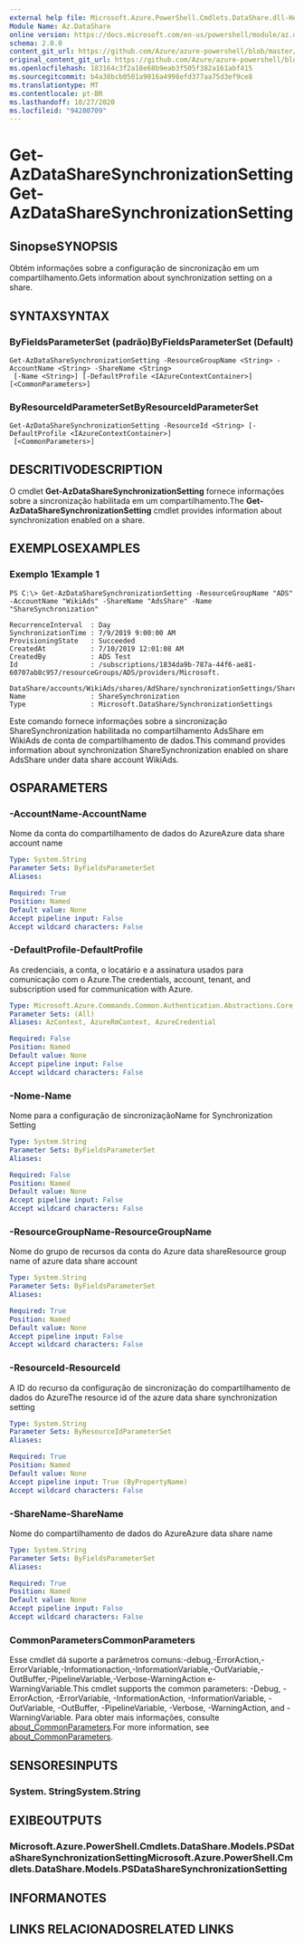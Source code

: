 ```yaml
---
external help file: Microsoft.Azure.PowerShell.Cmdlets.DataShare.dll-Help.xml
Module Name: Az.DataShare
online version: https://docs.microsoft.com/en-us/powershell/module/az.datashare/get-azdatasharesynchronizationsetting
schema: 2.0.0
content_git_url: https://github.com/Azure/azure-powershell/blob/master/src/DataShare/DataShare/help/Get-AzDataShareSynchronizationSetting.md
original_content_git_url: https://github.com/Azure/azure-powershell/blob/master/src/DataShare/DataShare/help/Get-AzDataShareSynchronizationSetting.md
ms.openlocfilehash: 183164c3f2a18e68b9eab3f505f382a161abf415
ms.sourcegitcommit: b4a38bcb0501a9016a4998efd377aa75d3ef9ce8
ms.translationtype: MT
ms.contentlocale: pt-BR
ms.lasthandoff: 10/27/2020
ms.locfileid: "94280709"
---
```

# <span data-ttu-id="5b1ea-101">Get-AzDataShareSynchronizationSetting</span><span class="sxs-lookup"><span data-stu-id="5b1ea-101">Get-AzDataShareSynchronizationSetting</span></span>

## <span data-ttu-id="5b1ea-102">Sinopse</span><span class="sxs-lookup"><span data-stu-id="5b1ea-102">SYNOPSIS</span></span>
<span data-ttu-id="5b1ea-103">Obtém informações sobre a configuração de sincronização em um compartilhamento.</span><span class="sxs-lookup"><span data-stu-id="5b1ea-103">Gets information about synchronization setting on a share.</span></span>

## <span data-ttu-id="5b1ea-104">SYNTAX</span><span class="sxs-lookup"><span data-stu-id="5b1ea-104">SYNTAX</span></span>

### <span data-ttu-id="5b1ea-105">ByFieldsParameterSet (padrão)</span><span class="sxs-lookup"><span data-stu-id="5b1ea-105">ByFieldsParameterSet (Default)</span></span>
```
Get-AzDataShareSynchronizationSetting -ResourceGroupName <String> -AccountName <String> -ShareName <String>
 [-Name <String>] [-DefaultProfile <IAzureContextContainer>] [<CommonParameters>]
```

### <span data-ttu-id="5b1ea-106">ByResourceIdParameterSet</span><span class="sxs-lookup"><span data-stu-id="5b1ea-106">ByResourceIdParameterSet</span></span>
```
Get-AzDataShareSynchronizationSetting -ResourceId <String> [-DefaultProfile <IAzureContextContainer>]
 [<CommonParameters>]
```

## <span data-ttu-id="5b1ea-107">DESCRITIVO</span><span class="sxs-lookup"><span data-stu-id="5b1ea-107">DESCRIPTION</span></span>
<span data-ttu-id="5b1ea-108">O cmdlet **Get-AzDataShareSynchronizationSetting** fornece informações sobre a sincronização habilitada em um compartilhamento.</span><span class="sxs-lookup"><span data-stu-id="5b1ea-108">The **Get-AzDataShareSynchronizationSetting** cmdlet provides information about synchronization enabled on a share.</span></span> 

## <span data-ttu-id="5b1ea-109">EXEMPLOS</span><span class="sxs-lookup"><span data-stu-id="5b1ea-109">EXAMPLES</span></span>

### <span data-ttu-id="5b1ea-110">Exemplo 1</span><span class="sxs-lookup"><span data-stu-id="5b1ea-110">Example 1</span></span>
```
PS C:\> Get-AzDataShareSynchronizationSetting -ResourceGroupName "ADS" -AccountName "WikiAds" -ShareName "AdsShare" -Name "ShareSynchronization"

RecurrenceInterval  : Day
SynchronizationTime : 7/9/2019 9:00:00 AM
ProvisioningState   : Succeeded
CreatedAt           : 7/10/2019 12:01:08 AM
CreatedBy           : ADS Test
Id                  : /subscriptions/1834da9b-787a-44f6-ae81-60707ab8c957/resourceGroups/ADS/providers/Microsoft.
                      DataShare/accounts/WikiAds/shares/AdShare/synchronizationSettings/ShareSynchronization
Name                : ShareSynchronization
Type                : Microsoft.DataShare/SynchronizationSettings
```

<span data-ttu-id="5b1ea-111">Este comando fornece informações sobre a sincronização ShareSynchronization habilitada no compartilhamento AdsShare em WikiAds de conta de compartilhamento de dados.</span><span class="sxs-lookup"><span data-stu-id="5b1ea-111">This command provides information about synchronization ShareSynchronization enabled on share AdsShare under data share account WikiAds.</span></span>

## <span data-ttu-id="5b1ea-112">OS</span><span class="sxs-lookup"><span data-stu-id="5b1ea-112">PARAMETERS</span></span>

### <span data-ttu-id="5b1ea-113">-AccountName</span><span class="sxs-lookup"><span data-stu-id="5b1ea-113">-AccountName</span></span>
<span data-ttu-id="5b1ea-114">Nome da conta do compartilhamento de dados do Azure</span><span class="sxs-lookup"><span data-stu-id="5b1ea-114">Azure data share account name</span></span>

```yaml
Type: System.String
Parameter Sets: ByFieldsParameterSet
Aliases:

Required: True
Position: Named
Default value: None
Accept pipeline input: False
Accept wildcard characters: False
```

### <span data-ttu-id="5b1ea-115">-DefaultProfile</span><span class="sxs-lookup"><span data-stu-id="5b1ea-115">-DefaultProfile</span></span>
<span data-ttu-id="5b1ea-116">As credenciais, a conta, o locatário e a assinatura usados para comunicação com o Azure.</span><span class="sxs-lookup"><span data-stu-id="5b1ea-116">The credentials, account, tenant, and subscription used for communication with Azure.</span></span>

```yaml
Type: Microsoft.Azure.Commands.Common.Authentication.Abstractions.Core.IAzureContextContainer
Parameter Sets: (All)
Aliases: AzContext, AzureRmContext, AzureCredential

Required: False
Position: Named
Default value: None
Accept pipeline input: False
Accept wildcard characters: False
```

### <span data-ttu-id="5b1ea-117">-Nome</span><span class="sxs-lookup"><span data-stu-id="5b1ea-117">-Name</span></span>
<span data-ttu-id="5b1ea-118">Nome para a configuração de sincronização</span><span class="sxs-lookup"><span data-stu-id="5b1ea-118">Name for Synchronization Setting</span></span>

```yaml
Type: System.String
Parameter Sets: ByFieldsParameterSet
Aliases:

Required: False
Position: Named
Default value: None
Accept pipeline input: False
Accept wildcard characters: False
```

### <span data-ttu-id="5b1ea-119">-ResourceGroupName</span><span class="sxs-lookup"><span data-stu-id="5b1ea-119">-ResourceGroupName</span></span>
<span data-ttu-id="5b1ea-120">Nome do grupo de recursos da conta do Azure data share</span><span class="sxs-lookup"><span data-stu-id="5b1ea-120">Resource group name of azure data share account</span></span>

```yaml
Type: System.String
Parameter Sets: ByFieldsParameterSet
Aliases:

Required: True
Position: Named
Default value: None
Accept pipeline input: False
Accept wildcard characters: False
```

### <span data-ttu-id="5b1ea-121">-ResourceId</span><span class="sxs-lookup"><span data-stu-id="5b1ea-121">-ResourceId</span></span>
<span data-ttu-id="5b1ea-122">A ID do recurso da configuração de sincronização do compartilhamento de dados do Azure</span><span class="sxs-lookup"><span data-stu-id="5b1ea-122">The resource id of the azure data share synchronization setting</span></span>

```yaml
Type: System.String
Parameter Sets: ByResourceIdParameterSet
Aliases:

Required: True
Position: Named
Default value: None
Accept pipeline input: True (ByPropertyName)
Accept wildcard characters: False
```

### <span data-ttu-id="5b1ea-123">-ShareName</span><span class="sxs-lookup"><span data-stu-id="5b1ea-123">-ShareName</span></span>
<span data-ttu-id="5b1ea-124">Nome do compartilhamento de dados do Azure</span><span class="sxs-lookup"><span data-stu-id="5b1ea-124">Azure data share name</span></span>

```yaml
Type: System.String
Parameter Sets: ByFieldsParameterSet
Aliases:

Required: True
Position: Named
Default value: None
Accept pipeline input: False
Accept wildcard characters: False
```

### <span data-ttu-id="5b1ea-125">CommonParameters</span><span class="sxs-lookup"><span data-stu-id="5b1ea-125">CommonParameters</span></span>
<span data-ttu-id="5b1ea-126">Esse cmdlet dá suporte a parâmetros comuns:-debug,-ErrorAction,-ErrorVariable,-Informationaction,-InformationVariable,-OutVariable,-OutBuffer,-PipelineVariable,-Verbose-WarningAction e-WarningVariable.</span><span class="sxs-lookup"><span data-stu-id="5b1ea-126">This cmdlet supports the common parameters: -Debug, -ErrorAction, -ErrorVariable, -InformationAction, -InformationVariable, -OutVariable, -OutBuffer, -PipelineVariable, -Verbose, -WarningAction, and -WarningVariable.</span></span> <span data-ttu-id="5b1ea-127">Para obter mais informações, consulte [about_CommonParameters](http://go.microsoft.com/fwlink/?LinkID=113216).</span><span class="sxs-lookup"><span data-stu-id="5b1ea-127">For more information, see [about_CommonParameters](http://go.microsoft.com/fwlink/?LinkID=113216).</span></span>

## <span data-ttu-id="5b1ea-128">SENSORES</span><span class="sxs-lookup"><span data-stu-id="5b1ea-128">INPUTS</span></span>

### <span data-ttu-id="5b1ea-129">System. String</span><span class="sxs-lookup"><span data-stu-id="5b1ea-129">System.String</span></span>

## <span data-ttu-id="5b1ea-130">EXIBE</span><span class="sxs-lookup"><span data-stu-id="5b1ea-130">OUTPUTS</span></span>

### <span data-ttu-id="5b1ea-131">Microsoft.Azure.PowerShell.Cmdlets.DataShare.Models.PSDataShareSynchronizationSetting</span><span class="sxs-lookup"><span data-stu-id="5b1ea-131">Microsoft.Azure.PowerShell.Cmdlets.DataShare.Models.PSDataShareSynchronizationSetting</span></span>

## <span data-ttu-id="5b1ea-132">INFORMA</span><span class="sxs-lookup"><span data-stu-id="5b1ea-132">NOTES</span></span>

## <span data-ttu-id="5b1ea-133">LINKS RELACIONADOS</span><span class="sxs-lookup"><span data-stu-id="5b1ea-133">RELATED LINKS</span></span>
